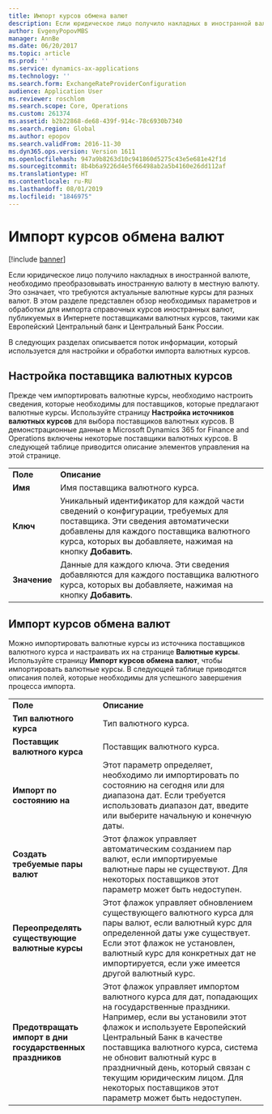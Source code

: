 ```yaml
---
title: Импорт курсов обмена валют
description: Если юридическое лицо получило накладных в иностранной валюте, необходимо преобразовывать иностранную валюту в местную валюту. Это означает, что требуются актуальные валютные курсы для разных валют. В этом разделе представлен обзор необходимых параметров и обработки для импорта справочных курсов иностранных валют, публикуемых в Интернете поставщиками валютных курсов, такими как Европейский Центральный банк и Центральный Банк России.
author: EvgenyPopovMBS
manager: AnnBe
ms.date: 06/20/2017
ms.topic: article
ms.prod: ''
ms.service: dynamics-ax-applications
ms.technology: ''
ms.search.form: ExchangeRateProviderConfiguration
audience: Application User
ms.reviewer: roschlom
ms.search.scope: Core, Operations
ms.custom: 261374
ms.assetid: b2b22868-de68-439f-914c-78c6930b7340
ms.search.region: Global
ms.author: epopov
ms.search.validFrom: 2016-11-30
ms.dyn365.ops.version: Version 1611
ms.openlocfilehash: 947a9b8263d10c941860d5275c43e5e681e42f1d
ms.sourcegitcommit: 8b4b6a9226d4e5f66498ab2a5b4160e26dd112af
ms.translationtype: HT
ms.contentlocale: ru-RU
ms.lasthandoff: 08/01/2019
ms.locfileid: "1846975"
---
```

# <a name="import-currency-exchange-rates"></a>Импорт курсов обмена валют

[!include [banner](../includes/banner.md)]

Если юридическое лицо получило накладных в иностранной валюте, необходимо преобразовывать иностранную валюту в местную валюту. Это означает, что требуются актуальные валютные курсы для разных валют. В этом разделе представлен обзор необходимых параметров и обработки для импорта справочных курсов иностранных валют, публикуемых в Интернете поставщиками валютных курсов, такими как Европейский Центральный банк и Центральный Банк России.

В следующих разделах описывается поток информации, который используется для настройки и обработки импорта валютных курсов.

## <a name="configure-an-exchange-rate-provider"></a>Настройка поставщика валютных курсов
Прежде чем импортировать валютные курсы, необходимо настроить сведения, которые необходимы для поставщиков, которые предлагают валютные курсы. Используйте страницу **Настройка источников валютных курсов** для выбора поставщиков валютных курсов. В демонстрационные данные в Microsoft Dynamics 365 for Finance and Operations включены некоторые поставщики валютных курсов. В следующей таблице приводится описание элементов управления на этой странице.

|           |                                                                                                                                                                                                                             |
|-----------|-----------------------------------------------------------------------------------------------------------------------------------------------------------------------------------------------------------------------------|
| **Поле** | **Описание**                                                                                                                                                                                                             |
| **Имя**  | Имя поставщика валютного курса.                                                                                                                                                                                     |
| **Ключ**   | Уникальный идентификатор для каждой части сведений о конфигурации, требуемых для поставщика. Эти сведения автоматически добавлены для каждого поставщика валютного курса, которых вы добавляете, нажимая на кнопку **Добавить**. |
| **Значение** | Данные для каждого ключа. Эти сведения добавляются для каждого поставщика валютного курса, которых вы добавляете, нажимая на кнопку **Добавить**.                                                                                         |

## <a name="import-currency-exchange-rates"></a>Импорт курсов обмена валют
Можно импортировать валютные курсы из источника поставщиков валютного курса и настраивать их на странице **Валютные курсы**. Используйте страницу **Импорт курсов обмена валют**, чтобы импортировать валютные курсы. В следующей таблице приводятся описания полей, которые необходимы для успешного завершения процесса импорта.

|                                        |                                                                                                                                                                                                                                                                                                                                                                             |
|----------------------------------------|-----------------------------------------------------------------------------------------------------------------------------------------------------------------------------------------------------------------------------------------------------------------------------------------------------------------------------------------------------------------------------|
| **Поле**                              | **Описание**                                                                                                                                                                                                                                                                                                                                                             |
| **Тип валютного курса**                 | Тип валютного курса.                                                                                                                                                                                                                                                                                                                                                      |
| **Поставщик валютного курса**             | Поставщик валютного курса.                                                                                                                                                                                                                                                                                                                                                  |
| **Импорт по состоянию на**                       | Этот параметр определяет, необходимо ли импортировать по состоянию на сегодня или для диапазона дат. Если требуется использовать диапазон дат, введите или выберите начальную и конечную даты.                                                                                                                                                                                                                |
| **Создать требуемые пары валют**    | Этот флажок управляет автоматическим созданием пар валют, если импортируемые валютные пары не существуют. Для некоторых поставщиков этот параметр может быть недоступен.                                                                                                                                                                                               |
| **Переопределять существующие валютные курсы**   | Этот флажок управляет обновлением существующего валютного курса для пары валют, если валютный курс для определенной даты уже существует. Если этот флажок не установлен, валютный курс для конкретных дат не импортируется, если уже имеется другой валютный курс.                                                                                       |
| **Предотвращать импорт в дни государственных праздников** | Этот флажок управляет импортом валютного курса для дат, попадающих на государственные праздники. Например, если вы установили этот флажок и используете Европейский Центральный Банк в качестве поставщика валютного курса, система не обновит валютный курс в праздничный день, который связан с текущим юридическим лицом. Для некоторых поставщиков этот параметр может быть недоступен. |





